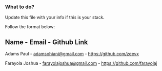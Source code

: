 ### What to do?

Update this file with your info if this is your stack.

Follow the format below:

 Name        -   Email                -  Github Link             
-----------------------------------------------------------------
 Adams Paul     -  adamsohiani@gmail.com  -  https://github.com/zeevx
 
Farayola Joshua -  farayolajoshua@gmail.com - https://github.com/farayolaj
